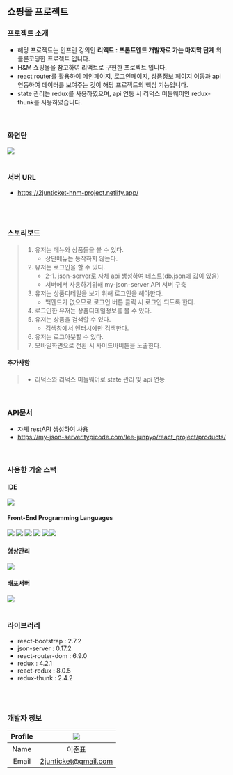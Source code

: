 ## 쇼핑몰 프로젝트
### 프로젝트 소개
* 해당 프로젝트는 인프런 강의인 **리액트 : 프론트엔드 개발자로 가는 마지막 단계** 의 클론코딩한 프로젝트 입니다.
* H&M 쇼핑몰을 참고하여 리액트로 구현한 프로젝트 입니다.
* react router를 활용하여 메인페이지, 로그인페이지, 상품정보 페이지 이동과 api 연동하여 데이터를 보여주는 것이 해당 프로젝트의 핵심 기능입니다.
* state 관리는 redux를 사용하였으며, api 연동 시 리덕스 미들웨이인 redux-thunk를 사용하였습니다.
<br>

### 화면단
<img src="https://user-images.githubusercontent.com/111855438/225038092-42d3d11f-05eb-4371-8d0c-747190dbdb2d.mp4">
<br>
<br>

### 서버 URL
* https://2junticket-hnm-project.netlify.app/
<br>
<br>

 ### 스토리보드

> 1. 유저는 메뉴와 상품들을 볼 수 있다.
>       * 상단메뉴는 동작하지 않는다.
> 2. 유저는 로그인을 할 수 있다.
>       * 2-1. json-server로 자체 api 생성하여 테스트(db.json에 값이 있음)
>       * 서버에서 사용하기위해 my-json-server API 서버 구축
> 3. 유저는 상품디테일을 보기 위해 로그인을 해야한다.
>       * 백엔드가 없으므로 로그인 버튼 클릭 시 로그인 되도록 한다.
> 4. 로그인한 유저는 상품디테일정보를 볼 수 있다.
> 5. 유저는 상품을 검색할 수 있다.
>       * 검색창에서 엔터시에만 검색한다.
> 6. 유저는 로그아웃할 수 있다.
> 7. 모바일화면으로 전환 시 사이드바버튼을 노출한다.
#### 추가사항
> * 리덕스와 리덕스 미들웨어로 state 관리 및 api 연동

<br>

### API문서
* 자체 restAPI 생성하여 사용
* https://my-json-server.typicode.com/lee-junpyo/react_project/products/
<br>

### 사용한 기술 스택
#### IDE
  <img src="https://img.shields.io/badge/Visual Studio Code-007ACC?style=flat&logo=Visual Studio Code&logoColor=white"/>
<br>

#### Front-End Programming Languages
  <img src="https://img.shields.io/badge/HTML5-E34F26?style=flat&logo=html5&logoColor=white"/> <img src="https://img.shields.io/badge/CSS Modules-000000?style=flat&logo=cssModules&logoColor=white"/> <img src="https://img.shields.io/badge/CSS3-1572B6?style=flat&logo=css3&logoColor=white"/> <img src="https://img.shields.io/badge/JavaScript(ES8)-F7DF1E?style=flat&logo=javascript&logoColor=white"/> <img src="https://img.shields.io/badge/React-61DAFB?style=flat&logo=react&logoColor=white"/><img src="https://img.shields.io/badge/BootStrap-7952B3?style=flat&logo=bootstrap&logoColor=white"/>
<br>

#### 형상관리
  <img src="https://img.shields.io/badge/GitHub-181717?style=flat&logo=github&logoColor=white"/>
<br>

#### 배포서버
 <img src="https://img.shields.io/badge/netlify-%23000000.svg?style=for-the-badge&logo=netlify&logoColor=#00C7B7"/>
<br>
<br>

### 라이브러리
* react-bootstrap : 2.7.2
* json-server : 0.17.2
* react-router-dom : 6.9.0
* redux : 4.2.1
* react-redux : 8.0.5
* redux-thunk : 2.4.2
<br>
<br>


### 개발자 정보
|Profile|<img src="https://user-images.githubusercontent.com/48265181/197502155-a56f3d2b-6301-41cf-aa65-59e54e253fa9.png" />|
|:---:|:---:|
|Name|이준표|
|Email|2junticket@gmail.com|